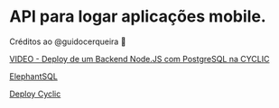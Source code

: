 # API para logar aplicações mobile. 

Créditos ao @guidocerqueira :metal:

[VIDEO - Deploy de um Backend Node.JS com PostgreSQL na CYCLIC](https://www.youtube.com/watch?v=eMELJrBvndI)

[ElephantSQL](https://customer.elephantsql.com/instance)

[Deploy Cyclic](https://login-api-matielo.cyclic.app)
